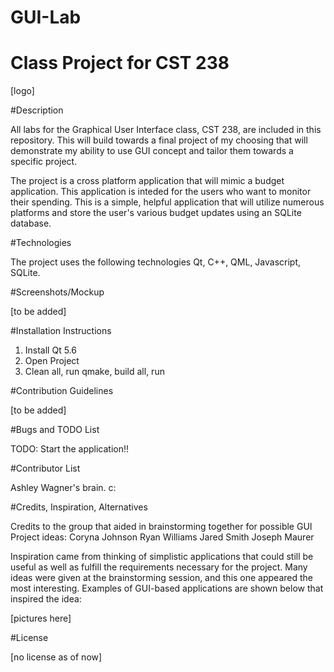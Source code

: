 # GUI-Lab
# Class Project for CST 238

[logo]

#Description 

All labs for the Graphical User Interface class, CST 238, are included in this repository. This will build towards a final project of my choosing that will demonstrate my ability to use GUI concept and tailor them towards a specific project.

The project is a cross platform application that will mimic a budget application. This application is inteded for the users who want to monitor their spending. This is a simple, helpful application that will utilize numerous platforms and store the user's various budget updates using an SQLite database. 

#Technologies

The project uses the following technologies
Qt, C++, QML, Javascript, SQLite.

#Screenshots/Mockup

[to be added]

#Installation Instructions

1. Install Qt 5.6
2. Open Project
3. Clean all, run qmake, build all, run

#Contribution Guidelines

[to be added]

#Bugs and TODO List

TODO: Start the application!!

#Contributor List

Ashley Wagner's brain. c:

#Credits, Inspiration, Alternatives

Credits to the group that aided in brainstorming together for possible GUI Project ideas: 
Coryna Johnson
Ryan Williams
Jared Smith
Joseph Maurer

Inspiration came from thinking of simplistic applications that could still be useful as well as fulfill the requirements necessary for the project. Many ideas were given at the brainstorming session, and this one appeared the most interesting. Examples of GUI-based applications are shown below that inspired the idea: 

[pictures here]

#License

[no license as of now]
